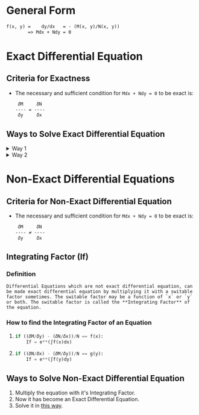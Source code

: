 # General Form
```txt
f(x, y) =    dy/dx   = - (M(x, y)/N(x, y))
        => Mdx + Ndy = 0
```


# Exact Differential Equation
## Criteria for Exactness
* The necessary and sufficient condition for `Mdx + Ndy = 0` to be exact is:
  ```txt
   𝛿M     𝛿N
  ---- = ----
   𝛿y     𝛿x
  ```

## Ways to Solve Exact Differential Equation
   <details>
      <summary>Way 1</summary>

   **Equation:** `Mdx + Ndy = 0`
   
   ### Steps to solve:
   1. ∫Mdx                        `[y is constant]`
   2. ∫Ndy                        `[x is constant]`
   3. Add the results of the above steps.

   > **NOTE:**
   <br> Don't repeate anything during the addition.
   </details>
   <details>
      <summary>Way 2</summary>

   **Equation:** `Mdx + Ndy = 0`
   
   ### Steps to solve:
   1. ∫Mdx                        `[y is constant]`
   2. ∫ndy                        `[n are the terms of N without x as their coefficient]`
   3. Add the results of the above steps.
   </details>


# Non-Exact Differential Equations
## Criteria for Non-Exact Differential Equation
* The necessary and sufficient condition for `Mdx + Ndy = 0` to be exact is:
  ```txt
   𝛿M     𝛿N
  ---- ≠ ----
   𝛿y     𝛿x
  ```

## Integrating Factor (If)
### Definition
    Differential Equations which are not exact differential equation, can be made exact differential equation by multiplying it with a switable factor sometimes. The switable factor may be a function of `x` or `y` or both. The switable factor is called the **Integrating Factor** of the equation.

### How to find the Integrating Factor of an Equation
   1. ```python
      if ((𝛿M/𝛿y) - (𝛿N/𝛿x))/N == f(x):
          If = e**(∫f(x)dx)
      ```
   2. ```python
      if ((𝛿N/𝛿x) - (𝛿M/𝛿y))/N == g(y):
          If = e**(∫f(y)dy)
      ```

## Ways to Solve Non-Exact Differential Equation
1. Multiply the equation with it's Integrating Factor.
2. Now it has become an Exact Differential Equation.
3. Solve it in [this way]().
